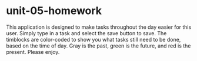 # unit-05-homework

This application is designed to make tasks throughout the day easier for this user. Simply type in a task and select the save button to save. The timblocks are color-coded to show you what tasks still need to be done, based on the time of day. Gray is the past, green is the future, and red is the present. Please enjoy.
